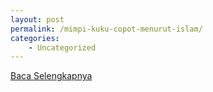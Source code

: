 ```yaml
---
layout: post
permalink: /mimpi-kuku-copot-menurut-islam/
categories:
    - Uncategorized
---
```


[Baca Selengkapnya](/06)